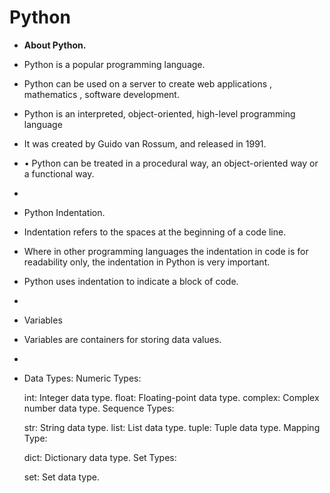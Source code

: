 # Python

- **About Python.**
- Python is a popular programming language.
- Python can be used on a server to create web applications , mathematics , software development.
- Python is an interpreted, object-oriented, high-level programming language
- It was created by Guido van Rossum, and released in 1991.
- • Python can be treated in a procedural way, an object-oriented way or a functional way.
- 
-  Python Indentation.
- Indentation refers to the spaces at the beginning of a code line.
- Where in other programming languages the indentation in code is for readability only, the indentation in Python is very important.
- Python uses indentation to indicate a block of code.
- 
- Variables
- Variables are containers for storing data values.
- 

- 
  Data Types:
  Numeric Types:

  int: Integer data type.
  float: Floating-point data type.
  complex: Complex number data type.
  Sequence Types:

  str: String data type.
  list: List data type.
  tuple: Tuple data type.
  Mapping Type:

  dict: Dictionary data type.
  Set Types:

  set: Set data type.
